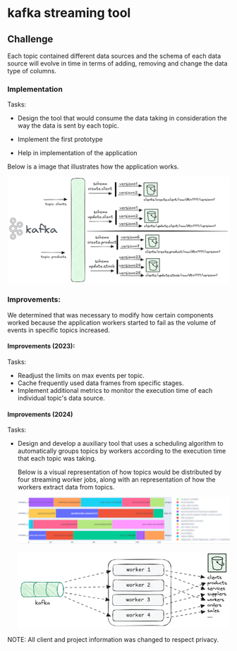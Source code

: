 # kafka streaming tool

## Challenge

Each topic contained different data sources and the schema of each data source will evolve in time in terms of adding, removing and change the data type of columns.

### Implementation


Tasks:
- Design the tool that would consume the data taking in consideration the way the data is sent by each topic.

- Implement the first prototype

- Help in implementation of the application

Below is a image that illustrates how the application works.

![alt text](imgs/streaming_tool_img1.png)

### Improvements:

We determined that was necessary to modify how certain components worked because the application workers started to fail as the volume of events in specific topics increased.

#### Improvements (2023):

Tasks:

- Readjust the limits on max events per topic.
- Cache frequently used data frames from specific stages.
- Implement additional metrics to monitor the execution time of each individual topic's data source.

#### Improvements (2024)

Tasks:

- Design and develop a auxiliary tool that uses a scheduling algorithm to automatically groups topics by workers according to the execution time that each topic was taking.

    Below is a visual representation of how topics would be distributed by four streaming worker jobs, along with an representation of how the workers extract data from topics.

    ![alt text](imgs/scheduler_optimization.png)

    ![alt text](imgs/scheduler_optimization_1.png)

NOTE: All client and project information was changed to respect privacy.
